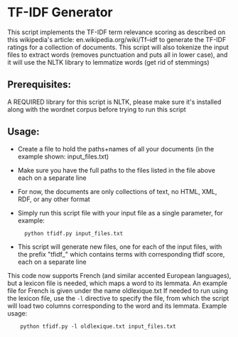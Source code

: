 # TF-IDF Generator

This script implements the TF-IDF term relevance scoring as described on this wikipedia's article: en.wikipedia.org/wiki/Tf–idf to generate the TF-IDF ratings for a collection of documents. This script will also tokenize the input files to extract words (removes punctuation and puts all in lower case), and it will use the NLTK library to lemmatize words (get rid of stemmings)

## Prerequisites:

A REQUIRED library for this script is NLTK, please make sure it's installed along with the wordnet corpus before trying to run this script

## Usage:

* Create a file to hold the paths+names of all your documents (in the example shown: input_files.txt)
* Make sure you have the full paths to the files listed in the file above each on a separate line
* For now, the documents are only collections of text, no HTML, XML, RDF, or any other format
* Simply run this script file with your input file as a single parameter, for example:
 
        python tfidf.py input_files.txt

* This script will generate new files, one for each of the input files, with the prefix "tfidf_" which contains terms with corresponding tfidf score, each on a separate line

This code now supports French (and similar accented European languages), but a lexicon file is needed, which maps a word to its lemmata. An example file for French is given under the name oldlexique.txt
If needed to run using the lexicon file, use the `-l` directive to specify the file, from which the script will load two columns corresponding to the word and its lemmata.
Example usage:

        python tfidf.py -l oldlexique.txt input_files.txt
